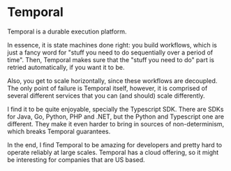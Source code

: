 # Temporal

Temporal is a durable execution platform.

In essence, it is state machines done right: you build workflows, which is just a fancy word for "stuff you need to do sequentially over a period of time". Then, Temporal makes sure that the "stuff you need to do" part is retried automatically, if you want it to be.

Also, you get to scale horizontally, since these workflows are decoupled. The only point of failure is Temporal itself, however, it is comprised of several different services that you can (and should) scale differently.

I find it to be quite enjoyable, specially the Typescript SDK. There are SDKs for Java, Go, Python, PHP and .NET, but the Python and Typescript one are different. They make it even harder to bring in sources of non-determinism, which breaks Temporal guarantees.

In the end, I find Temporal to be amazing for developers and pretty hard to operate reliably at large scales. Temporal has a cloud offering, so it might be interesting for companies that are US based.
